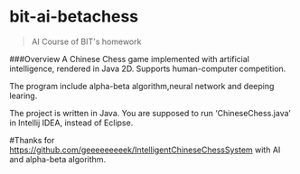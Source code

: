 
bit-ai-betachess
=============================

>AI Course of BIT's homework

###Overview
A Chinese Chess game implemented with artificial intelligence, rendered in Java 2D. Supports human-computer competition.

The program include alpha-beta algorithm,neural network and deeping learing.

The project is written in Java. You are supposed to run ‘ChineseChess.java’ in Intellij IDEA, instead of Eclipse. 

#Thanks for https://github.com/geeeeeeeeek/IntelligentChineseChessSystem with AI and alpha-beta algorithm.
